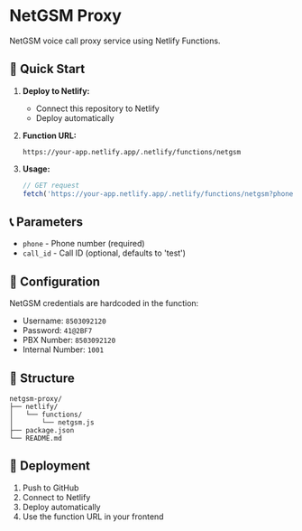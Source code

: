 # NetGSM Proxy

NetGSM voice call proxy service using Netlify Functions.

## 🚀 Quick Start

1. **Deploy to Netlify:**
   - Connect this repository to Netlify
   - Deploy automatically

2. **Function URL:**
   ```
   https://your-app.netlify.app/.netlify/functions/netgsm
   ```

3. **Usage:**
   ```javascript
   // GET request
   fetch('https://your-app.netlify.app/.netlify/functions/netgsm?phone=+905XXXXXXXXX&call_id=call_123')
   ```

## 📞 Parameters

- `phone` - Phone number (required)
- `call_id` - Call ID (optional, defaults to 'test')

## 🔧 Configuration

NetGSM credentials are hardcoded in the function:
- Username: `8503092120`
- Password: `41@2BF7`
- PBX Number: `8503092120`
- Internal Number: `1001`

## 📁 Structure

```
netgsm-proxy/
├── netlify/
│   └── functions/
│       └── netgsm.js
├── package.json
└── README.md
```

## 🚀 Deployment

1. Push to GitHub
2. Connect to Netlify
3. Deploy automatically
4. Use the function URL in your frontend
